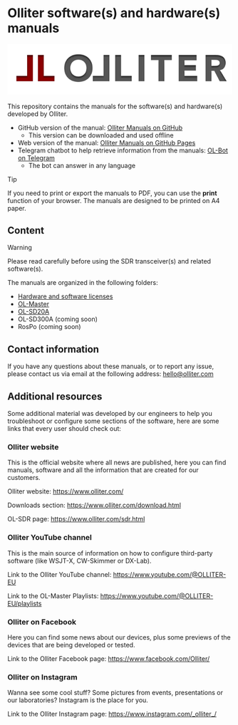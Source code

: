 # Olliter software(s) and hardware(s) manuals

![Olliter Logo](./resources/olliter-logo.png)

This repository contains the manuals for the software(s) and hardware(s) developed by Olliter.

* GitHub version of the manual: [Olliter Manuals on GitHub](https://github.com/Olliter/Olliter_Manuals)
  * This version can be downloaded and used offline
* Web version of the manual: [Olliter Manuals on GitHub Pages](https://olliter.github.io/Olliter_Manuals/)
* Telegram chatbot to help retrieve information from the manuals: [OL-Bot on Telegram](https://t.me/olliter_bot)
  * The bot can answer in any language

> [!TIP]
> If you need to print or export the manuals to PDF, you can use the **print** function of your browser. The manuals are designed to be printed on A4 paper.

## Content

> [!WARNING]
> Please read carefully before using the SDR transceiver(s) and related software(s).

The manuals are organized in the following folders:

* [Hardware and software licenses](./General/README.md)
* [OL-Master](./OL-Master/README.md)
* [OL-SD20A](./OL-SD20A/README.md)
* OL-SD300A (coming soon)
* RosPo (coming soon)

## Contact information

If you have any questions about these manuals, or to report any issue, please contact us via email at the following address: [hello@olliter.com](mailto:hello@olliter.com)

## Additional resources

Some additional material was developed by our engineers to help you
troubleshoot or configure some sections of the software, here are some
links that every user should check out:

### Olliter website

This is the official website where all news are published, here you can
find manuals, software and all the information that are created for our
customers.

Olliter website: <https://www.olliter.com/>

Downloads section: <https://www.olliter.com/download.html>

OL-SDR page: <https://www.olliter.com/sdr.html>

### Olliter YouTube channel

This is the main source of information on how to configure third-party
software (like WSJT-X, CW-Skimmer or DX-Lab).

Link to the Olliter YouTube channel:
<https://www.youtube.com/@OLLITER-EU>

Link to the OL-Master Playlists:
<https://www.youtube.com/@OLLITER-EU/playlists>

### Olliter on Facebook

Here you can find some news about our devices, plus some previews of the
devices that are being developed or tested.

Link to the Olliter Facebook page: <https://www.facebook.com/Olliter/>

### Olliter on Instagram

Wanna see some cool stuff? Some pictures from events, presentations or
our laboratories? Instagram is the place for you.

Link to the Olliter Instagram page:
<https://www.instagram.com/_olliter_/>
